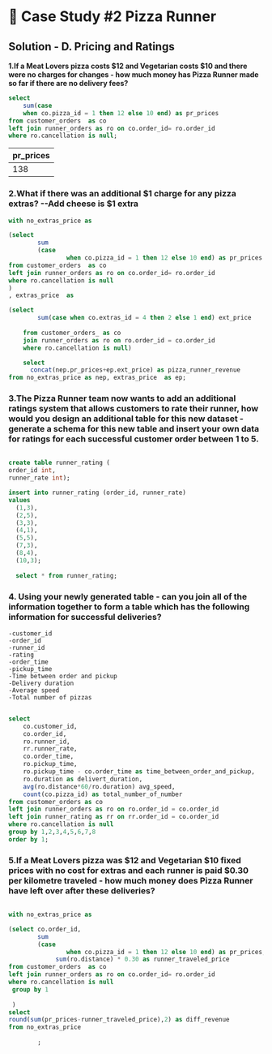 # 🍕 Case Study #2 Pizza Runner

## Solution - D. Pricing and Ratings

**1.If a Meat Lovers pizza costs $12 and Vegetarian costs $10 and there were no charges for changes - how much money has Pizza Runner made so far if there are no delivery fees?**

```sql
select
    sum(case 
  	when co.pizza_id = 1 then 12 else 10 end) as pr_prices
from customer_orders  as co	
left join runner_orders as ro on co.order_id= ro.order_id
where ro.cancellation is null;
```
|   pr_prices  |  
|--------------|
|     138      |  
### 2.What if there was an additional $1 charge for any pizza extras? --Add cheese is $1 extra

```sql
with no_extras_price as

(select 
		sum
		(case 
				when co.pizza_id = 1 then 12 else 10 end) as pr_prices
from customer_orders  as co	
left join runner_orders as ro on co.order_id= ro.order_id
where ro.cancellation is null
)
, extras_price  as 

(select 
		sum(case when co.extras_id = 4 then 2 else 1 end) ext_price 
		
	from customer_orders_ as co
	join runner_orders as ro on ro.order_id = co.order_id
	where ro.cancellation is null)

	select
      concat(nep.pr_prices+ep.ext_price) as pizza_runner_revenue
from no_extras_price as nep, extras_price  as ep;
```

### 3.The Pizza Runner team now wants to add an additional ratings system that allows customers to rate their runner, how would you design an additional table for this new dataset - generate a schema for this new table and insert your own data for ratings for each successful customer order between 1 to 5.


```sql

create table runner_rating (
order_id int,
runner_rate int);

insert into runner_rating (order_id, runner_rate)
values
  (1,3),
  (2,5),
  (3,3),
  (4,1),
  (5,5),
  (7,3),
  (8,4),
  (10,3);
  
  select * from runner_rating;
```

### 4. Using your newly generated table - can you join all of the information together to form a table which has the following information for successful deliveries?
	-customer_id
	-order_id
	-runner_id
	-rating
	-order_time
	-pickup_time
	-Time between order and pickup
	-Delivery duration
	-Average speed
	-Total number of pizzas

```sql

select 
	co.customer_id,
	co.order_id,
	ro.runner_id,
	rr.runner_rate,
	co.order_time,
	ro.pickup_time,
	ro.pickup_time - co.order_time as time_between_order_and_pickup,
	ro.duration as delivert_duration,
	avg(ro.distance*60/ro.duration) avg_speed,
	count(co.pizza_id) as total_number_of_number
from customer_orders as co
left join runner_orders as ro on ro.order_id = co.order_id
left join runner_rating as rr on rr.order_id = co.order_id
where ro.cancellation is null 
group by 1,2,3,4,5,6,7,8
order by 1;
```
### 5.If a Meat Lovers pizza was $12 and Vegetarian $10 fixed prices with no cost for extras and each runner is paid $0.30 per kilometre traveled - how much money does Pizza Runner have left over after these deliveries?
```sql

with no_extras_price as 

(select co.order_id,
		sum
		(case 
				when co.pizza_id = 1 then 12 else 10 end) as pr_prices, 
			 sum(ro.distance) * 0.30 as runner_traveled_price
from customer_orders  as co	
left join runner_orders as ro on co.order_id= ro.order_id
where ro.cancellation is null
 group by 1
 
 )
select 
round(sum(pr_prices-runner_traveled_price),2) as diff_revenue									
from no_extras_price
		
		;
```
